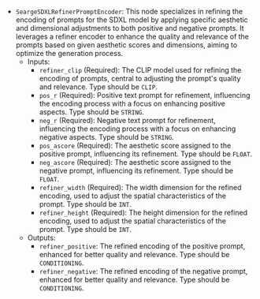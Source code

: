 - `SeargeSDXLRefinerPromptEncoder`: This node specializes in refining the encoding of prompts for the SDXL model by applying specific aesthetic and dimensional adjustments to both positive and negative prompts. It leverages a refiner encoder to enhance the quality and relevance of the prompts based on given aesthetic scores and dimensions, aiming to optimize the generation process.
    - Inputs:
        - `refiner_clip` (Required): The CLIP model used for refining the encoding of prompts, central to adjusting the prompt's quality and relevance. Type should be `CLIP`.
        - `pos_r` (Required): Positive text prompt for refinement, influencing the encoding process with a focus on enhancing positive aspects. Type should be `STRING`.
        - `neg_r` (Required): Negative text prompt for refinement, influencing the encoding process with a focus on enhancing negative aspects. Type should be `STRING`.
        - `pos_ascore` (Required): The aesthetic score assigned to the positive prompt, influencing its refinement. Type should be `FLOAT`.
        - `neg_ascore` (Required): The aesthetic score assigned to the negative prompt, influencing its refinement. Type should be `FLOAT`.
        - `refiner_width` (Required): The width dimension for the refined encoding, used to adjust the spatial characteristics of the prompt. Type should be `INT`.
        - `refiner_height` (Required): The height dimension for the refined encoding, used to adjust the spatial characteristics of the prompt. Type should be `INT`.
    - Outputs:
        - `refiner_positive`: The refined encoding of the positive prompt, enhanced for better quality and relevance. Type should be `CONDITIONING`.
        - `refiner_negative`: The refined encoding of the negative prompt, enhanced for better quality and relevance. Type should be `CONDITIONING`.
